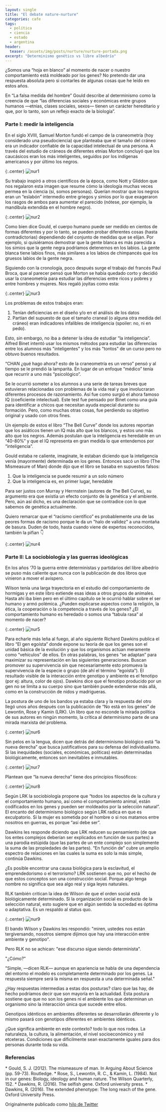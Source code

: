```yaml
---
layout: single
title: "El debate nature-nurture"
categories: cafe
tags:
  - política
  - ciencia
  - estado
  - argentina
header:
  teaser: /assets/img/posts/nurture/nurture-portada.png
excerpt: "Determinismo genético vs libre albedrío"
---
```


¿Somos una “hoja en blanco” al momento de nacer o nuestro comportamiento está moldeado por los genes? No pretendo dar una respuesta absoluta pero si contarles de algunas cosas que he leído en estos años.

En “La falsa medida del hombre” Gould describe al determinismo como la creencia de que “las diferencias sociales y económicas entre grupos humanos —etnias, clases sociales, sexos— tienen un carácter hereditario y que, por lo tanto, son un reflejo exacto de la biología”.

<h3>Parte I: medir la inteligencia</h3>

En el siglo XVIII, Samuel Morton fundó el campo de la craneometría (hoy considerado una pseudociencia)  que planteaba que el tamaño del cráneo era un indicador confiable de la capacidad intelectual de una persona. A través del estudio de cráneos de diferentes etnias Morton concluyó que los caucásicos eran los más inteligentes, seguidos por los indígenas americanos y por último los negros.

{:.center}
![nur1](/assets/img/posts/nurture/nurture1.jpeg)

Su trabajo inspiró a otros científicos de la época, como Nott y Gliddon que nos regalaron esta imagen que resume cómo la ideología muchas veces permea en la ciencia (sí, somos personas). Querían mostrar que los negros eran un “eslabón” intermedio entre griegos y simios por lo que exageraron los rasgos de ambos para aumentar el parecido (nótese, por ejemplo, la mandíbula extendida en el hombre negro).

{:.center}
![nur2](/assets/img/posts/nurture/nurture2.png)

Como bien dice Gould, el cuerpo humano puede ser medido en cientos de formas diferentes y por lo tanto, se pueden probar diferentes cosas (hasta contradictorias) dependiendo del conjunto de medidas que se elijan. Por ejemplo, si quisiéramos demostrar que la gente blanca es más parecida a los simios que la gente negra podríamos detenernos en los labios. La gente blanca tiene labios finos, más similares a los labios de chimpancés que los gruesos labios de la gente negra.

Siguiendo con la cronología, poco después surge el trabajo del francés Paul Broca, que al parecer pensó que Morton se había quedado corto y decidió usar la craneometría para estudiar las diferencias entre ricos y pobres y entre hombres y mujeres. Nos regaló joyitas como esta:

{:.center}
![nur3](/assets/img/posts/nurture/nurture3.png)

Los problemas de estos trabajos eran:
1) Tenían deficiencias en el diseño y/o en el análisis de los datos
2) Partían del supuesto de que el tamaño craneal (o alguna otra medida del cráneo) eran indicadores infalibles de inteligencia (spoiler: no, ni en pedo).

Esto, sin embargo, no iba a detener la idea de estudiar “la inteligencia”. Alfred Binet intentó usar los mismos métodos para estudiar las diferencias entre los alumnos más "inteligentes" y los más "tontos" de un curso pero no obtuvo buenos resultados.

“CHAN ¿qué hago ahora? esto de la craneometría es un verso” pensó y al tiempo se le prendió la lamparita. En lugar de un enfoque “médico” tenía que recurrir a uno más “psicológico”.

Se le ocurrió someter a los alumnos a una serie de tareas breves que estuvieran relacionadas con problemas de la vida real y que involucraran diferentes procesos de razonamiento.  Así fue como surgió el ahora famoso IQ (coeficiente intelectual). Este test fue pensado por Binet como una guía para identificar a chicos que necesitan ayuda especial durante su formación. Pero, como muchas otras cosas, fue perdiendo su objetivo original y usado con otros fines.

Un ejemplo de estos el libro  “The Bell Curve”  donde los autores reportan que los asiáticos tienen un IQ más alto que los blancos, y estos uno más alto que los negros. Además postulan que la inteligencia es heredable en un “40-80%” y que el IQ representa en gran medida lo que entendemos por “inteligencia”.

Gould estaba re caliente, imaginate, le estaban diciendo que la inteligencia venía (mayormente) determinada en los genes. Entonces sacó un libro (The Mismeasure of Man) donde dijo que el libro se basaba en supuestos falsos:
1) Que la inteligencia se puede resumir a un solo número
2) Que la inteligencia es, en primer lugar, heredable

Para ser justos con Murray y Herrnstein (autores de The Bell Curve), su argumento era que existía un efecto conjunto de la genética y el ambiente. Pero, aún así dicho, es una declaración que se contradice con lo que sabemos de genética actualmente.

Quiero remarcar que el “racismo científico” es probablemente una de las peores formas de racismo porque le da un "halo de validez" a una montaña de basura. Duden de todo, hasta cuando viene de expertos reconocidos, también la pifian 👇

{:.center}
![nur4](/assets/img/posts/nurture/nurture4.png)

<h3>Parte II: La sociobiología y las guerras ideológicas</h3>

En los años ‘70 la guerra entre deterministas y partidarios del libre albedrío se puso más caliente que nunca con la publicación de dos libros que vinieron a mover el avispero.

Wilson tenía una larga trayectoria en el estudio del comportamiento de hormigas y en este libro extiende esas ideas a otros grupos de animales. Hasta ahí iba bien pero en el último capítulo se le ocurrió hablar sobre el ser humano y armó polémica. ¿Pueden explicarse aspectos como la religión, la ética, la cooperación o la competencia a través de los genes? ¿El comportamiento humano es heredado o somos una “tabula rasa” al momento de nacer?

{:.center}
![nur5](/assets/img/posts/nurture/nurture5.jpeg)

Para echarle más leña al fuego, al año siguiente Richard Dawkins publica el libro “El gen egoísta” donde expone su teoría de que los genes son el unidad básica de la evolución y que los organismos actúan meramente como “vehículos” de ellos. En otras palabras, los genes “se adaptan” para maximizar su representación en las siguientes generaciones. Buscan promover su supervivencia sin que necesariamente esto promueva la supervivencia de la especie o grupo (de ahí el término “egoísta”). El resultado visible de la interacción entre genotipo y ambiente es el fenotipo (por ej: altura, color de ojos). Dawkins dice que el fenotipo producido por un gen no se limita a su cuerpo sino que también puede extenderse más allá, como en la construcción de nidos y madrigueras.

La postura de uno de los bandos ya estaba clara y la respuesta del otro llegó unos años después con la publicación de “No está en los genes” de Lewontin, Rose y Kamin (LRK). Un libro que no esconde la mirada política de sus autores en ningún momento, la crítica al determinismo parte de una mirada marxista del problema.

{:.center}
![nur6](/assets/img/posts/nurture/nurture6.jpeg)

Sin pelos en la lengua, dicen que detrás del determinismo biológico está “la nueva derecha” que busca justificativos para su defensa del individualismo. Si las inequidades (sociales, económicas, políticas) están determinadas biológicamente, entonces son inevitables e inmutables.

{:.center}
![nur7](/assets/img/posts/nurture/nurture7.jpeg)

Plantean que “la nueva derecha” tiene dos principios filosóficos:

{:.center}
![nur8](/assets/img/posts/nurture/nurture8.png)

Según LRK la sociobiología propone que “todos los aspectos de la cultura y el comportamiento humano, así como el comportamiento animal, están codificados en los genes y pueden ser moldeados por la selección natural”. El encanto del determinismo biológico según LRK radica en que es exculpatorio. Si la mujer es sometida por el hombre o si nos matamos entre nosotros en guerras, es porque “así debe ser”.

Dawkins les responde diciendo que LRK reducen su pensamiento (de que los entes complejos deberían ser explicados en función de sus partes) a una parodia estúpida (que las partes de un ente complejo son simplemente la suma de las propiedades de las partes). “En función de” cubre un amplio espectro de relaciones en las cuales la suma es solo la más simple, continúa Dawkins.

¿Es posible encontrar una causa biológica para la esclavitud, el emprendedorismo o el terrorismo? LRK sostienen que no, por el hecho de que estos conceptos son una construcción social. Porque algo tenga nombre no significa que sea algo real y siga leyes naturales.

RLK también critican la idea de Wilson de que el orden social está biológicamente determinado. Si la organización social es producto de la selección natural, esto sugiere que en algún sentido la sociedad es óptima o adaptativa. Es un respaldo al status quo.

{:.center}
![nur9](/assets/img/posts/nurture/nurture9.png)

El bando Wilson y Dawkins les respondió: "miren, ustedes nos están tergiversando, nosotros siempre dijimos que hay una interacción entre ambiente y genotipo". 

Pero RLK no se achican: "ese discurso sigue siendo determinista".

"¿Cómo?" 

"Simple, —dicen RLK— aunque en apariencia se habla de una dependencia del entorno el modelo es completamente determinado por los genes. La respuesta siempre será la misma en respuesta a una determinada señal."

¿Hay respuestas intermedias a estas dos posturas? claro que las hay, de hecho podríamos decir que son mayoría en la actualidad. Esta postura sostiene que que no son los genes ni el ambiente los que determinan un organismo sino la interacción única que sucede entre ellos.

Genotipos idénticos en ambientes diferentes se desarrollarán diferente y lo mismo pasará con genotipos diferentes en ambientes idénticos.

¿Que significa ambiente en este contexto? todo lo que nos rodea. La naturaleza, la cultura, la alimentación, el nivel socioeconómico y mil etceteras. Condiciones que díficilmente sean exactamente iguales para dos personas durante toda su vida.

<h3>Referencias</h3>
* Gould, S. J. (2012). The mismeasure of man. In Arguing About Science (pp. 59-73). Routledge.
* Rose, S., Lewontin, R. C., & Kamin, L. (1984). Not in our genes: Biology, ideology and human nature. The Wilson Quarterly, 152.
* Dawkins, R. (2016). The selfish gene. Oxford university press.
* Dawkins, R. (2016). The extended phenotype: The long reach of the gene. Oxford University Press.

Originalmente publicado como <a href="https://twitter.com/germangfeler/status/1133528835461472257">hilo de Twitter</a> 
